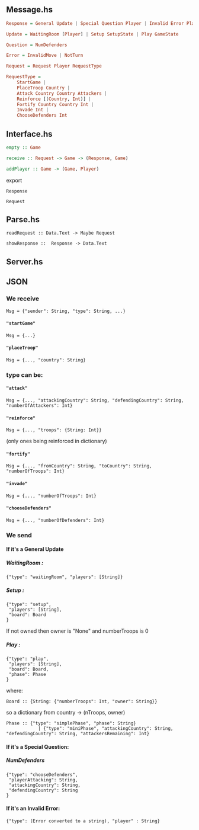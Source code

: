 
## Message.hs
```hs
Response = General Update | Special Question Player | Invalid Error Player
```
```hs
Update = WaitingRoom [Player] | Setup SetupState | Play GameState
```
```hs
Question = NumDefenders
```
```hs
Error = InvalidMove | NotTurn
```

```hs
Request = Request Player RequestType
```

```hs
RequestType =
    StartGame |
    PlaceTroop Country |
    Attack Country Country Attackers |
    Reinforce [(Country, Int)] |
    Fortify Country Country Int |
    Invade Int |
    ChooseDefenders Int
```

## Interface.hs

```hs
empty :: Game
```

```hs
receive :: Request -> Game -> (Response, Game)
```

```hs
addPlayer :: Game -> (Game, Player)
```

export

```
Response
```

```
Request
```

## Parse.hs
```
readRequest :: Data.Text -> Maybe Request
```

```
showResponse ::  Response -> Data.Text
```

## Server.hs

## JSON
### We receive

```
Msg = {"sender": String, "type": String, ...}
```

#### `"startGame"`
```
Msg = {...}
```

#### `"placeTroop"`
```
Msg = {..., "country": String}
```

### type can be:

#### `"attack"`
```
Msg = {..., "attackingCountry": String, "defendingCountry": String, "numberOfAttackers": Int}
```

#### `"reinforce"`
```
Msg = {..., "troops": {String: Int}}
```
(only ones being reinforced in dictionary)

#### `"fortify"`
```
Msg = {..., "fromCountry": String, "toCountry": String, "numberOfTroops": Int}
```

#### `"invade"`
```
Msg = {..., "numberOfTroops": Int}
```

#### `"chooseDefenders"`
```
Msg = {..., "numberOfDefenders": Int}
```

### We send


#### If it's a General Update

##### WaitingRoom :
```
{"type": "waitingRoom", "players": [String]}
```

##### Setup :
```
{"type": "setup",
 "players": [String],
 "board": Board
}
```

If not owned then owner is "None" and numberTroops is 0

##### Play :
```
{"type": "play",
 "players": [String],
 "board": Board,
 "phase": Phase
}
```

where:

```
Board :: {String: {"numberTroops": Int, "owner": String}}
```

so a dictionary from country -> (nTroops, owner)

```
Phase :: {"type": "simplePhase", "phase": String}
            | {"type": "miniPhase", "attackingCountry": String, "defendingCountry": String, "attackersRemaining": Int}
```

#### If it's a Special Question:

##### NumDefenders
```
{"type": "chooseDefenders",
 "playerAttacking": String,
 "attackingCountry": String,
 "defendingCountry": String
}
```

#### If it's an Invalid Error:
```
{"type": (Error converted to a string), "player" : String}
```
